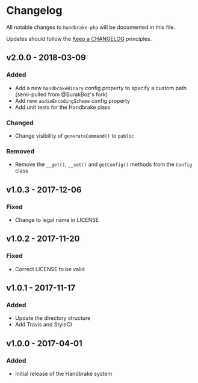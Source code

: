 # Changelog

All notable changes to `handbrake-php` will be documented in this file.

Updates should follow the [Keep a CHANGELOG](http://keepachangelog.com/) principles.

## v2.0.0 - 2018-03-09

### Added
- Add a new `handbrakeBinary` config property to specify a custom path (semi-pulled from @BurakBoz's fork)
- Add new `audioEncodingScheme` config property
- Add unit tests for the Handbrake class

### Changed
- Change visibility of `generateCommand()` to `public`

### Removed
- Remove the `__get()`, `__set()` and `getConfig()` methods from the `Config` class

## v1.0.3 - 2017-12-06

### Fixed
- Change to legal name in LICENSE

## v1.0.2 - 2017-11-20

### Fixed
- Correct LICENSE to be valid

## v1.0.1 - 2017-11-17

### Added
- Update the directory structure
- Add Travis and StyleCI

## v1.0.0 - 2017-04-01

### Added
- Initial release of the Handbrake system
